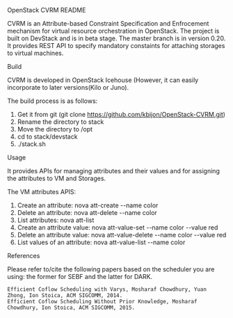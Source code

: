 OpenStack CVRM README

CVRM is an Attribute-based Constraint Specification and Enfrocement mechanism for virtual resource orchestration in OpenStack. 
The project is built on DevStack and is in beta stage. The master branch is in version 0.20. It provides  REST API  to specify mandatory constaints for attaching storages to virtual machines. 

Build

CVRM is developed in OpenStack Icehouse (However, it can easily incorporate to later versions(Kilo or Juno).

The build process is as follows:

1. Get it from git (git clone https://github.com/kbijon/OpenStack-CVRM.git)
2. Rename the directory to stack 
3. Move the directory to /opt
4. cd to stack/devstack
5. ./stack.sh


Usage

It provides APIs for managing  attributes and  their values and for assigning the attributes to VM and Storages.

The VM attributes APIS:

1. Create an attribute: nova att-create --name color
2. Delete an attribute: nova att-delete --name color
3. List attributes: nova att-list 
4. Create an attribute value: nova att-value-set --name color --value red
5. Delete an attribute value: nova att-value-delete --name color --value red
6. List values of an attribute: nova att-value-list --name color


References

Please refer to/cite the following papers based on the scheduler you are using: the former for SEBF and the latter for DARK.

    Efficient Coflow Scheduling with Varys, Mosharaf Chowdhury, Yuan Zhong, Ion Stoica, ACM SIGCOMM, 2014.
    Efficient Coflow Scheduling Without Prior Knowledge, Mosharaf Chowdhury, Ion Stoica, ACM SIGCOMM, 2015.

